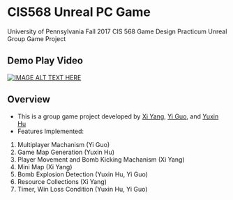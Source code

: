 # CIS568 Unreal PC Game
University of Pennsylvania Fall 2017 CIS 568 Game Design Practicum Unreal Group Game Project

## Demo Play Video
[![IMAGE ALT TEXT HERE](http://img.youtube.com/vi/SKdLVQXXac8/0.jpg)](http://www.youtube.com/watch?v=SKdLVQXXac8)

## Overview
* This is a group game project developed by [Xi Yang](https://github.com/XiYangGit), [Yi Guo](https://github.com/GUOYI1), and [Yuxin Hu](https://github.com/HuYuxin)
* Features Implemented:
1. Multiplayer Machanism (Yi Guo)
2. Game Map Generation (Yuxin Hu)
3. Player Movement and Bomb Kicking Machanism (Xi Yang)
4. Mini Map (Xi Yang)
5. Bomb Explosion Detection (Yuxin Hu, Yi Guo)
6. Resource Collections (Xi Yang)
7. Timer, Win Loss Condition (Yuxin Hu, Yi Guo)